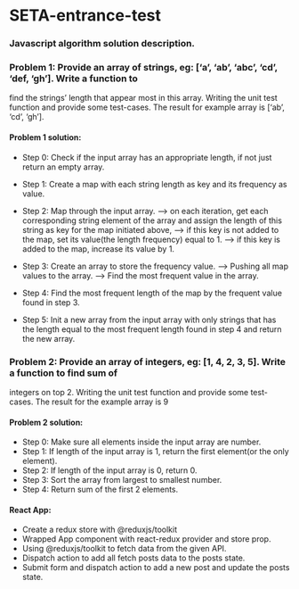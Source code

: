 # SETA-entrance-test

### Javascript algorithm solution description.
### Problem 1: Provide an array of strings, eg: [‘a’, ‘ab’, ‘abc’, ‘cd’, ‘def, ‘gh’]. Write a function to
find the strings’ length that appear most in this array. Writing the unit test function
and provide some test-cases. The result for example array is [‘ab’, ‘cd’, ‘gh’].

#### Problem 1 solution: 
- Step 0: Check if the input array has an appropriate length, if not just return an empty array.
- Step 1: Create a map with each string length as key and its frequency as value.

- Step 2: Map through the input array. 
   --> on each iteration, get each corresponding string element of the array and assign the length of this string as key for the map initiated above,
   --> if this key is not added to the map, set its value(the length frequency) equal to 1.
   --> if this key is added to the map, increase its value by 1.
   
- Step 3: Create an array to store the frequency value.
   --> Pushing all map values to the array.
   --> Find the most frequent value in the array.
   
- Step 4: Find the most frequent length of the map by the frequent value found in step 3.
- Step 5: Init a new array from the input array with only strings that has the length equal to the most frequent length found in step 4 and return the new array.
   
   
### Problem 2: Provide an array of integers, eg: [1, 4, 2, 3, 5]. Write a function to find sum of
integers on top 2. Writing the unit test function and provide some test-cases. The
result for the example array is 9

#### Problem 2 solution: 

- Step 0: Make sure all elements inside the input array are number.
- Step 1: If length of the input array is 1, return the first element(or the only element).
- Step 2: If length of the input array is 0, return 0.
- Step 3: Sort the array from largest to smallest number.
- Step 4: Return sum of the first 2 elements.

#### React App:
- Create a redux store with @reduxjs/toolkit
- Wrapped App component with react-redux provider and store prop.
- Using @reduxjs/toolkit to fetch data from the given API.
- Dispatch action to add all fetch posts data to the posts state.
- Submit form and dispatch action to add a new post and update the posts state.
